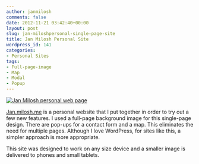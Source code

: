 ```yaml
---
author: janmilosh
comments: false
date: 2012-11-21 03:42:40+00:00
layout: post
slug: jan-miloshpersonal-single-page-site
title: Jan Milosh Personal Site
wordpress_id: 141
categories:
- Personal Sites
tags:
- Full-page-image
- Map
- Modal
- Popup
---
```


[![Jan Milosh personal web page](http://janmilosh.com/wp-content/uploads/2013/02/jan-site.jpg)](http://jan.milosh.me)

[Jan.milosh.me](http://jan.milosh.me) is a personal website that I put together in order to try out a few new features. I used a full-page background image for this single-page design. There are pop-ups for a contact form and a map. This eliminates the need for multiple pages. Although I love WordPress, for sites like this, a simpler approach is more appropriate.

This site was designed to work on any size device and a smaller image is delivered to phones and small tablets.
